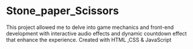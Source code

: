 # Stone_paper_Scissors
This project allowed me to delve into game mechanics and front-end development with interactive audio effects and  dynamic countdown effect  that enhance the experience. Created with HTML ,CSS &amp; JavaScript 

